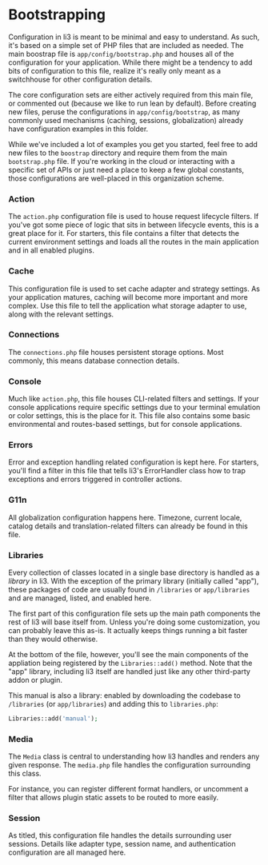# Bootstrapping

Configuration in li3 is meant to be minimal and easy to understand. As such, it's based on a simple set of PHP files that are included as needed. The main boostrap file is `app/config/bootstrap.php` and houses all of the configuration for your application. While there might be a tendency to add bits of configuration to this file, realize it's really only meant as a switchhouse for other configuration details.

The core configuration sets are either actively required from this main file, or commented out (because we like to run lean by default). Before creating new files, peruse the configurations in `app/config/bootstrap`, as many commonly used mechanisms (caching, sessions, globalization) already have configuration examples in this folder. 

While we've included a lot of examples you get you started, feel free to add new files to the `boostrap` directory and require them from the main `bootstrap.php` file. If you're working in the cloud or interacting with a specific set of APIs or just need a place to keep a few global constants, those configurations are well-placed in this organization scheme.

### Action

The `action.php` configuration file is used to house request lifecycle filters. If you've got some piece of logic that sits in between lifecycle events, this is a great place for it. For starters, this file contains a filter that detects the current environment settings and loads all the routes in the main application and in all enabled plugins.

### Cache

This configuration file is used to set cache adapter and strategy settings. As your application matures, caching will become more important and more complex. Use this file to tell the application what storage adapter to use, along with the relevant settings. 

### Connections

The `connections.php` file houses persistent storage options. Most commonly, this means database connection details. 

### Console

Much like `action.php`, this file houses CLI-related filters and settings. If your console applications require specific settings due to your terminal emulation or color settings, this is the place for it. This file also contains some basic environmental and routes-based settings, but for console applications.

### Errors

Error and exception handling related configuration is kept here. For starters, you'll find a filter in this file that tells li3's ErrorHandler class how to trap exceptions and errors triggered in controller actions.

### G11n

All globalization configuration happens here. Timezone, current locale, catalog details and translation-related filters can already be found in this file. 

### Libraries

Every collection of classes located in a single base directory is handled as a _library_ in li3. With the exception of the primary library (initially called "app"), these packages of code are usually found in `/libraries` or `app/libraries` and are managed, listed, and enabled here.

The first part of this configuration file sets up the main path components the rest of li3 will base itself from. Unless you're doing some customization, you can probably leave this as-is. It actually keeps things running a bit faster than they would otherwise. 

At the bottom of the file, however, you'll see the main components of the appliation being registered by the `Libraries::add()` method. Note that the "app" library, including li3 itself are handled just like any other third-party addon or plugin.

This manual is also a library: enabled by downloading the codebase to `/libraries` (or `app/libraries`) and adding this to `libraries.php`:

```php
Libraries::add('manual');
```

### Media

The `Media` class is central to understanding how li3 handles and renders any given response. The `media.php` file handles the configuration surrounding this class. 

For instance, you can register different format handlers, or uncomment a filter that allows plugin static assets to be routed to more easily.

### Session

As titled, this configuration file handles the details surrounding user sessions. Details like adapter type, session name, and authentication configuration are all managed here.
